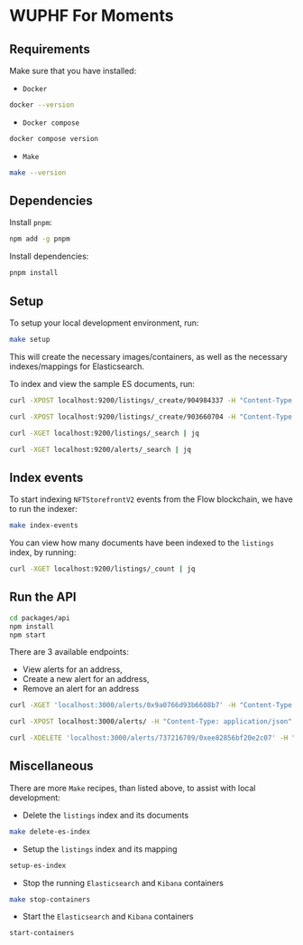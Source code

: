 # WUPHF For Moments

## Requirements

Make sure that you have installed:

- `Docker`

```bash
docker --version
```

- `Docker compose`

```bash
docker compose version
```

- `Make`

```bash
make --version
```

## Dependencies

Install `pnpm`:

```bash
npm add -g pnpm
```

Install dependencies:

```bash
pnpm install
```

## Setup

To setup your local development environment, run:

```bash
make setup
```

This will create the necessary images/containers, as well as the necessary indexes/mappings for Elasticsearch.

To index and view the sample ES documents, run:

```bash
curl -XPOST localhost:9200/listings/_create/904984337 -H "Content-Type: application/json" -d @packages/elastic/available-listing-V2.json | jq

curl -XPOST localhost:9200/listings/_create/903660704 -H "Content-Type: application/json" -d @packages/elastic/purchased-listing-V2.json | jq

curl -XGET localhost:9200/listings/_search | jq

curl -XGET localhost:9200/alerts/_search | jq
```

## Index events

To start indexing `NFTStorefrontV2` events from the Flow blockchain, we have to run the indexer:

```bash
make index-events
```

You can view how many documents have been indexed to the `listings` index, by running:

```bash
curl -XGET localhost:9200/listings/_count | jq
```

## Run the API

```bash
cd packages/api
npm install
npm start
```

There are 3 available endpoints:

- View alerts for an address,
- Create a new alert for an address,
- Remove an alert for an address

```bash
curl -XGET 'localhost:3000/alerts/0x9a0766d93b6608b7' -H "Content-Type: application/json" | jq

curl -XPOST localhost:3000/alerts/ -H "Content-Type: application/json" -d @packages/elastic/alerts-document-2.json

curl -XDELETE 'localhost:3000/alerts/737216709/0xee82856bf20e2c07' -H "Content-Type: application/json"
```

## Miscellaneous

There are more `Make` recipes, than listed above, to assist with local development:

- Delete the `listings` index and its documents

```bash
make delete-es-index
```

- Setup the `listings` index and its mapping

```bash
setup-es-index
```

- Stop the running `Elasticsearch` and `Kibana` containers

```bash
make stop-containers
```

- Start the `Elasticsearch` and `Kibana` containers

```bash
start-containers
```
